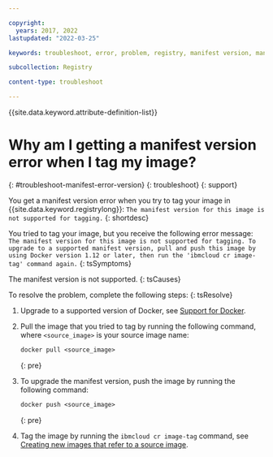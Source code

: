 ```yaml
---

copyright:
  years: 2017, 2022
lastupdated: "2022-03-25"

keywords: troubleshoot, error, problem, registry, manifest version, manifest version error, tag, image, the manifest version for this image is not supported for tagging

subcollection: Registry

content-type: troubleshoot

---
```


{{site.data.keyword.attribute-definition-list}}

# Why am I getting a manifest version error when I tag my image?
{: #troubleshoot-manifest-error-version}
{: troubleshoot}
{: support}

You get a manifest version error when you try to tag your image in {{site.data.keyword.registrylong}}: `The manifest version for this image is not supported for tagging.`
{: shortdesc}

You tried to tag your image, but you receive the following error message: `The manifest version for this image is not supported for tagging. To upgrade to a supported manifest version, pull and push this image by using Docker version 1.12 or later, then run the 'ibmcloud cr image-tag' command again.`
{: tsSymptoms}

The manifest version is not supported.
{: tsCauses}

To resolve the problem, complete the following steps:
{: tsResolve}

1. Upgrade to a supported version of Docker, see [Support for Docker](/docs/Registry?topic=Registry-registry_overview#docker).

2. Pull the image that you tried to tag by running the following command, where `<source_image>` is your source image name:

    ```txt
    docker pull <source_image>
    ```
    {: pre}

3. To upgrade the manifest version, push the image by running the following command:

    ```txt
    docker push <source_image>
    ```
    {: pre}

4. Tag the image by running the `ibmcloud cr image-tag` command, see [Creating new images that refer to a source image](/docs/Registry?topic=Registry-registry_images_#registry_images_source).


